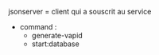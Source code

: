 jsonserver = client qui a souscrit au service

- command :
    - generate-vapid
    - start:database
